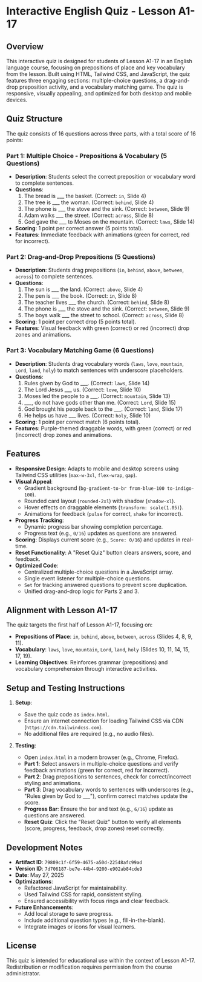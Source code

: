 # Interactive English Quiz - Lesson A1-17

## Overview

This interactive quiz is designed for students of Lesson A1-17 in an English language course, focusing on prepositions of place and key vocabulary from the lesson. Built using HTML, Tailwind CSS, and JavaScript, the quiz features three engaging sections: multiple-choice questions, a drag-and-drop preposition activity, and a vocabulary matching game. The quiz is responsive, visually appealing, and optimized for both desktop and mobile devices.

## Quiz Structure

The quiz consists of 16 questions across three parts, with a total score of 16 points:

### Part 1: Multiple Choice - Prepositions & Vocabulary (5 Questions)
- **Description**: Students select the correct preposition or vocabulary word to complete sentences.
- **Questions**:
  1. The bread is ___ the basket. (Correct: `in`, Slide 4)
  2. The tree is ___ the woman. (Correct: `behind`, Slide 4)
  3. The phone is ___ the stove and the sink. (Correct: `between`, Slide 9)
  4. Adam walks ___ the street. (Correct: `across`, Slide 8)
  5. God gave the ___ to Moses on the mountain. (Correct: `laws`, Slide 14)
- **Scoring**: 1 point per correct answer (5 points total).
- **Features**: Immediate feedback with animations (green for correct, red for incorrect).

### Part 2: Drag-and-Drop Prepositions (5 Questions)
- **Description**: Students drag prepositions (`in`, `behind`, `above`, `between`, `across`) to complete sentences.
- **Questions**:
  1. The sun is ___ the land. (Correct: `above`, Slide 4)
  2. The pen is ___ the book. (Correct: `in`, Slide 8)
  3. The teacher lives ___ the church. (Correct: `behind`, Slide 8)
  4. The phone is ___ the stove and the sink. (Correct: `between`, Slide 9)
  5. The boys walk ___ the street to school. (Correct: `across`, Slide 8)
- **Scoring**: 1 point per correct drop (5 points total).
- **Features**: Visual feedback with green (correct) or red (incorrect) drop zones and animations.

### Part 3: Vocabulary Matching Game (6 Questions)
- **Description**: Students drag vocabulary words (`laws`, `love`, `mountain`, `Lord`, `land`, `holy`) to match sentences with underscore placeholders.
- **Questions**:
  1. Rules given by God to ___. (Correct: `laws`, Slide 14)
  2. The Lord Jesus ___ us. (Correct: `love`, Slide 10)
  3. Moses led the people to a ___. (Correct: `mountain`, Slide 13)
  4. ___, do not have gods other than me. (Correct: `Lord`, Slide 15)
  5. God brought his people back to the ___. (Correct: `land`, Slide 17)
  6. He helps us have ___ lives. (Correct: `holy`, Slide 10)
- **Scoring**: 1 point per correct match (6 points total).
- **Features**: Purple-themed draggable words, with green (correct) or red (incorrect) drop zones and animations.

## Features

- **Responsive Design**: Adapts to mobile and desktop screens using Tailwind CSS utilities (`max-w-3xl`, `flex-wrap`, `gap`).
- **Visual Appeal**:
  - Gradient background (`bg-gradient-to-br from-blue-100 to-indigo-100`).
  - Rounded card layout (`rounded-2xl`) with shadow (`shadow-xl`).
  - Hover effects on draggable elements (`transform: scale(1.05)`).
  - Animations for feedback (`pulse` for correct, `shake` for incorrect).
- **Progress Tracking**:
  - Dynamic progress bar showing completion percentage.
  - Progress text (e.g., `0/16`) updates as questions are answered.
- **Scoring**: Displays current score (e.g., `Score: 0/16`) and updates in real-time.
- **Reset Functionality**: A "Reset Quiz" button clears answers, score, and feedback.
- **Optimized Code**:
  - Centralized multiple-choice questions in a JavaScript array.
  - Single event listener for multiple-choice questions.
  - `Set` for tracking answered questions to prevent score duplication.
  - Unified drag-and-drop logic for Parts 2 and 3.

## Alignment with Lesson A1-17

The quiz targets the first half of Lesson A1-17, focusing on:
- **Prepositions of Place**: `in`, `behind`, `above`, `between`, `across` (Slides 4, 8, 9, 11).
- **Vocabulary**: `laws`, `love`, `mountain`, `Lord`, `land`, `holy` (Slides 10, 11, 14, 15, 17, 19).
- **Learning Objectives**: Reinforces grammar (prepositions) and vocabulary comprehension through interactive activities.

## Setup and Testing Instructions

1. **Setup**:
   - Save the quiz code as `index.html`.
   - Ensure an internet connection for loading Tailwind CSS via CDN (`https://cdn.tailwindcss.com`).
   - No additional files are required (e.g., no audio files).

2. **Testing**:
   - Open `index.html` in a modern browser (e.g., Chrome, Firefox).
   - **Part 1**: Select answers in multiple-choice questions and verify feedback animations (green for correct, red for incorrect).
   - **Part 2**: Drag prepositions to sentences, check for correct/incorrect styling and animations.
   - **Part 3**: Drag vocabulary words to sentences with underscores (e.g., "Rules given by God to ___"), confirm correct matches update the score.
   - **Progress Bar**: Ensure the bar and text (e.g., `6/16`) update as questions are answered.
   - **Reset Quiz**: Click the "Reset Quiz" button to verify all elements (score, progress, feedback, drop zones) reset correctly.

## Development Notes

- **Artifact ID**: `79809c1f-6f59-4675-a50d-22548afc99ad`
- **Version ID**: `7d706187-be7e-44b4-9200-e902ab84cde9`
- **Date**: May 27, 2025
- **Optimizations**:
  - Refactored JavaScript for maintainability.
  - Used Tailwind CSS for rapid, consistent styling.
  - Ensured accessibility with focus rings and clear feedback.
- **Future Enhancements**:
  - Add local storage to save progress.
  - Include additional question types (e.g., fill-in-the-blank).
  - Integrate images or icons for visual learners.

## License

This quiz is intended for educational use within the context of Lesson A1-17. Redistribution or modification requires permission from the course administrator.
